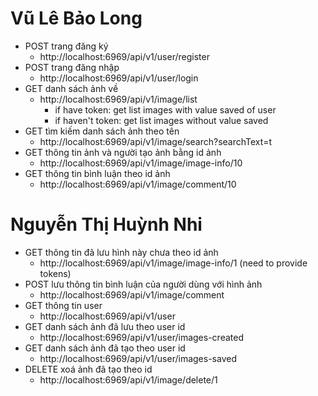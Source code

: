 # Vũ Lê Bảo Long

-   POST trang đăng ký
    -   http://localhost:6969/api/v1/user/register
-   POST trang đăng nhập
    -   http://localhost:6969/api/v1/user/login
-   GET danh sách ảnh về
    -   http://localhost:6969/api/v1/image/list 
        -   if have token: get list images with value saved of user
        -   if haven't token: get list images without value saved
-   GET tìm kiếm danh sách ảnh theo tên
    -   http://localhost:6969/api/v1/image/search?searchText=t
-   GET thông tin ảnh và người tạo ảnh bằng id ảnh
    -   http://localhost:6969/api/v1/image/image-info/10
-   GET thông tin bình luận theo id ảnh
    -   http://localhost:6969/api/v1/image/comment/10

# Nguyễn Thị Huỳnh Nhi

-   GET thông tin đã lưu hình này chưa theo id ảnh
    -   http://localhost:6969/api/v1/image/image-info/1 (need to provide tokens)
-   POST lưu thông tin bình luận của người dùng với hình ảnh
    -   http://localhost:6969/api/v1/image/comment
-   GET thông tin user
    -   http://localhost:6969/api/v1/user
-   GET danh sách ảnh đã lưu theo user id
    -   http://localhost:6969/api/v1/user/images-created
-   GET danh sách ảnh đã tạo theo user id
    -   http://localhost:6969/api/v1/user/images-saved
-   DELETE xoá ảnh đã tạo theo id
    -   http://localhost:6969/api/v1/image/delete/1
